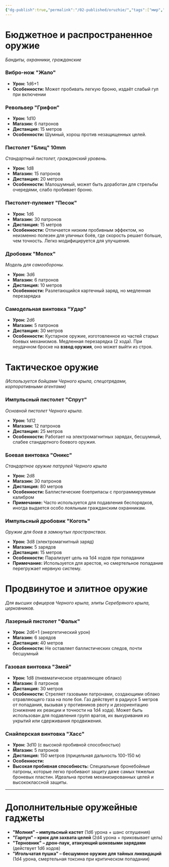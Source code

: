```yaml
---
{"dg-publish":true,"permalink":"/02-published/oruzhie/","tags":["мир","технический_файл"]}
---
```


# Бюджетное и распространенное оружие
*Бандиты, охранники, гражданские*
### Вибро-нож "Жало"
- **Урон:** 1d6+1
- **Особенности:** Может пробивать легкую броню, издаёт слабый гул при включении
### Револьвер "Грифон"
- **Урон:** 1d10
- **Магазин:** 6 патронов
- **Дистанция:** 15 метров
- **Особенности:** Шумный, хорош против незащищенных целей.
### Пистолет "Блиц" 10mm 
*Стандартный пистолет, гражданский уровень.*
- **Урон:** 1d8
- **Магазин:** 15 патронов
- **Дистанция:** 20 метров
- **Особенности:** Малошумный, может быть доработан для стрельбы очередями, слабо пробивает броню.
### Пистолет-пулемет "Песок"
- **Урон:** 1d6
- **Магазин:** 30 патронов
- **Дистанция:** 15 метров
- **Особенности:** Отличается низким пробивным эффектом, но неизменно полезен для уличных боёв, где скорость решает больше, чем точность. Легко модифицируется для улучшения.
### Дробовик "Молох" 
*Модель для самообороны.*
- **Урон:** 3d6
- **Магазин:** 6 патронов
- **Дистанция:** 10 метров
- **Особенности:** Разлетающийся картечный заряд, но медленная перезарядка
### Самодельная винтовка "Удар"
- **Урон:** 2d6
- **Магазин:** 5 патронов
- **Дистанция:** 30 метров
- **Особенности:** Кустарное оружие, изготовленное из частей старых боевых механизмов. Медленная перезарядка (2 хода). При неудачном броске на **взвод оружия**, оно может выйти из строя.
# Тактическое оружие
*(Используется бойцами Черного крыла, спецотрядами, корпоративными агентами)*
### Импульсный пистолет "Спрут" 
*Основной пистолет Черного крыла.*
- **Урон:** 1d12
- **Магазин:** 12 патронов
- **Дистанция:** 25 метров
- **Особенности:** Работает на электромагнитных зарядах, бесшумный, слабее стандартного боевого оружия.
### Боевая винтовка "Оникс" 
*Стандартное оружие патрулей Черного крыла*
- **Урон:** 2d8
- **Магазин:** 30 патронов
- **Дистанция:** 80 метров
- **Особенности:** Баллистические боеприпасы с программируемым калибром
- **Примечание:** Часто используется для подавления беспорядков, иногда выдается особо лояльным гражданским охранникам.
### Импульсный дробовик "Коготь" 
*Оружие для боев в замкнутых пространствах.*
- **Урон:** 3d8 (электромагнитный заряд)
- **Магазин:** 5 зарядов
- **Дистанция:** 15 метров
- **Особенности:** Парализует цель на 1d4 ходов при попадании
- **Примечание:** Используется для арестов, но смертельное попадание перегружает нервную систему.
# Продвинутое и элитное оружие
*Для высших офицеров Черного крыла, элиты Серебряного крыла, церковников.*
### Лазерный пистолет "Фальк" 
- **Урон:** 2d6+1 (энергетический урон)
- **Магазин:** 6 зарядов
- **Дистанция:** 40 метров
- **Особенности:** Не оставляет баллистических следов, почти бесшумный
### Газовая винтовка "Змей"
- **Урон:** 1d8 (пневматическое отравляющее облако)
- **Магазин:** 8 патронов
- **Дистанция:** 30 метров
- **Особенности:** Стреляет газовыми патронами, создающими облако отравляющего газа на поле боя. Газ действует в радиусе 5 метров от попадания, вызывая у противников рвоту и дезориентацию (снижение их реакции и точности на 1d4 хода). Может быть использован для подавления групп врагов, их выкуривания из укрытий или сдерживания продвижения.
### Снайперская винтовка "Хасс"
- **Урон:** 3d10 (с высокой пробивной способностью)
- **Магазин:** 5 патронов
- **Дистанция:** 150 метров (прицельная дальность 100-150 м)
- **Особенности:**
- **Высокая пробивная способность:** Специальные бронебойные патроны, которые легко пробивают защиту даже самых тяжелых броневых пластин. Идеальна против механизированных целей и высококлассной защиты.

---

# Дополнительные оружейные гаджеты
- **"Молния" – импульсный кастет** (1d6 урона + шанс оглушения)
- **"Гарпун" – крюк для захвата целей** (2d4 урона + приковывает цель)
- **"Терновник" – дрон-паук, атакующий шоковыми зарядами** (действует 1d6 ходов)
- **"Игольчатая пушка" – бесшумное оружие для тайных ликвидаций** (1d4 урона, смертельная токсина при критическом попадании)